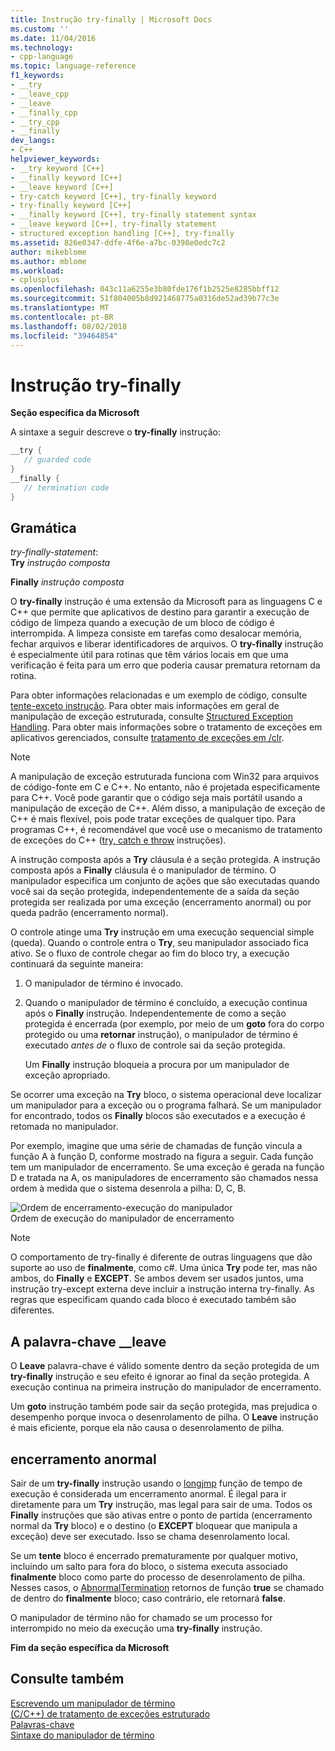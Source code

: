 ```yaml
---
title: Instrução try-finally | Microsoft Docs
ms.custom: ''
ms.date: 11/04/2016
ms.technology:
- cpp-language
ms.topic: language-reference
f1_keywords:
- __try
- __leave_cpp
- __leave
- __finally_cpp
- __try_cpp
- __finally
dev_langs:
- C++
helpviewer_keywords:
- __try keyword [C++]
- __finally keyword [C++]
- __leave keyword [C++]
- try-catch keyword [C++], try-finally keyword
- try-finally keyword [C++]
- __finally keyword [C++], try-finally statement syntax
- __leave keyword [C++], try-finally statement
- structured exception handling [C++], try-finally
ms.assetid: 826e0347-ddfe-4f6e-a7bc-0398e0edc7c2
author: mikeblome
ms.author: mblome
ms.workload:
- cplusplus
ms.openlocfilehash: 043c11a6255e3b80fde176f1b2525e8285bbff12
ms.sourcegitcommit: 51f804005b8d921468775a0316de52ad39b77c3e
ms.translationtype: MT
ms.contentlocale: pt-BR
ms.lasthandoff: 08/02/2018
ms.locfileid: "39464854"
---
```

# <a name="try-finally-statement"></a>Instrução try-finally
**Seção específica da Microsoft**  
  
 A sintaxe a seguir descreve o **try-finally** instrução:  
  
```cpp 
__try {  
   // guarded code  
}  
__finally {  
   // termination code  
}  
```  
  
## <a name="grammar"></a>Gramática  
 *try-finally-statement*:  
 **Try** *instrução composta*  
  
 **Finally** *instrução composta*  
  
 O **try-finally** instrução é uma extensão da Microsoft para as linguagens C e C++ que permite que aplicativos de destino para garantir a execução de código de limpeza quando a execução de um bloco de código é interrompida. A limpeza consiste em tarefas como desalocar memória, fechar arquivos e liberar identificadores de arquivos. O **try-finally** instrução é especialmente útil para rotinas que têm vários locais em que uma verificação é feita para um erro que poderia causar prematura retornam da rotina.  
  
 Para obter informações relacionadas e um exemplo de código, consulte [tente-exceto instrução](../cpp/try-except-statement.md). Para obter mais informações em geral de manipulação de exceção estruturada, consulte [Structured Exception Handling](../cpp/structured-exception-handling-c-cpp.md). Para obter mais informações sobre o tratamento de exceções em aplicativos gerenciados, consulte [tratamento de exceções em /clr](../windows/exception-handling-cpp-component-extensions.md).  
  
> [!NOTE]
>  A manipulação de exceção estruturada funciona com Win32 para arquivos de código-fonte em C e C++. No entanto, não é projetada especificamente para C++. Você pode garantir que o código seja mais portátil usando a manipulação de exceção de C++. Além disso, a manipulação de exceção de C++ é mais flexível, pois pode tratar exceções de qualquer tipo. Para programas C++, é recomendável que você use o mecanismo de tratamento de exceções do C++ ([try, catch e throw](../cpp/try-throw-and-catch-statements-cpp.md) instruções).  
  
 A instrução composta após a **Try** cláusula é a seção protegida. A instrução composta após a **Finally** cláusula é o manipulador de término. O manipulador especifica um conjunto de ações que são executadas quando você sai da seção protegida, independentemente de a saída da seção protegida ser realizada por uma exceção (encerramento anormal) ou por queda padrão (encerramento normal).  
  
 O controle atinge uma **Try** instrução em uma execução sequencial simple (queda). Quando o controle entra o **Try**, seu manipulador associado fica ativo. Se o fluxo de controle chegar ao fim do bloco try, a execução continuará da seguinte maneira:  
  
1.  O manipulador de término é invocado.  
  
2.  Quando o manipulador de término é concluído, a execução continua após o **Finally** instrução. Independentemente de como a seção protegida é encerrada (por exemplo, por meio de um **goto** fora do corpo protegido ou uma **retornar** instrução), o manipulador de término é executado *antes de* o fluxo de controle sai da seção protegida.  
  
     Um **Finally** instrução bloqueia a procura por um manipulador de exceção apropriado.  
  
 Se ocorrer uma exceção na **Try** bloco, o sistema operacional deve localizar um manipulador para a exceção ou o programa falhará. Se um manipulador for encontrado, todos os **Finally** blocos são executados e a execução é retomada no manipulador.  
  
 Por exemplo, imagine que uma série de chamadas de função vincula a função A à função D, conforme mostrado na figura a seguir. Cada função tem um manipulador de encerramento. Se uma exceção é gerada na função D e tratada na A, os manipuladores de encerramento são chamados nessa ordem à medida que o sistema desenrola a pilha: D, C, B.  
  
 ![Ordem de encerramento&#45;execução do manipulador](../cpp/media/vc38cx1.gif "vc38CX1")  
Ordem de execução do manipulador de encerramento  
  
> [!NOTE]
>  O comportamento de try-finally é diferente de outras linguagens que dão suporte ao uso de **finalmente**, como c#.  Uma única **Try** pode ter, mas não ambos, do **Finally** e **EXCEPT**.  Se ambos devem ser usados juntos, uma instrução try-except externa deve incluir a instrução interna try-finally.  As regras que especificam quando cada bloco é executado também são diferentes.  
  
## <a name="the-leave-keyword"></a>A palavra-chave __leave  
 O **Leave** palavra-chave é válido somente dentro da seção protegida de um **try-finally** instrução e seu efeito é ignorar ao final da seção protegida. A execução continua na primeira instrução do manipulador de encerramento.  
  
 Um **goto** instrução também pode sair da seção protegida, mas prejudica o desempenho porque invoca o desenrolamento de pilha. O **Leave** instrução é mais eficiente, porque ela não causa o desenrolamento de pilha.  
  
## <a name="abnormal-termination"></a>encerramento anormal  
 Sair de um **try-finally** instrução usando o [longjmp](../c-runtime-library/reference/longjmp.md) função de tempo de execução é considerada um encerramento anormal. É ilegal para ir diretamente para um **Try** instrução, mas legal para sair de uma. Todos os **Finally** instruções que são ativas entre o ponto de partida (encerramento normal da **Try** bloco) e o destino (o **EXCEPT** bloquear que manipula a exceção) deve ser executado. Isso se chama desenrolamento local.  
  
 Se um **tente** bloco é encerrado prematuramente por qualquer motivo, incluindo um salto para fora do bloco, o sistema executa associado **finalmente** bloco como parte do processo de desenrolamento de pilha. Nesses casos, o [AbnormalTermination](http://msdn.microsoft.com/library/windows/desktop/ms679265) retornos de função **true** se chamado de dentro do **finalmente** bloco; caso contrário, ele retornará **false**.  
  
 O manipulador de término não for chamado se um processo for interrompido no meio da execução uma **try-finally** instrução.  
  
 **Fim da seção específica da Microsoft**  
  
## <a name="see-also"></a>Consulte também  
 [Escrevendo um manipulador de término](../cpp/writing-a-termination-handler.md)   
 [(C/C++) de tratamento de exceções estruturado](../cpp/structured-exception-handling-c-cpp.md)   
 [Palavras-chave](../cpp/keywords-cpp.md)   
 [Sintaxe do manipulador de término](http://msdn.microsoft.com/library/windows/desktop/ms681393)